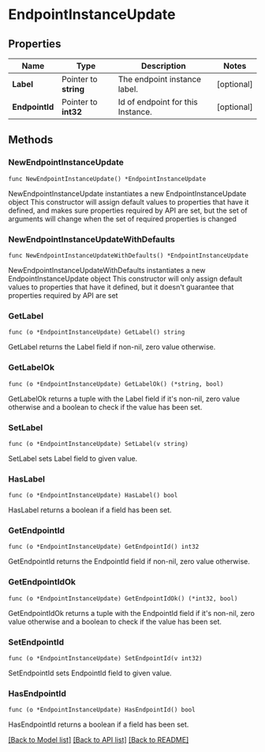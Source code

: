 # EndpointInstanceUpdate

## Properties

Name | Type | Description | Notes
------------ | ------------- | ------------- | -------------
**Label** | Pointer to **string** | The endpoint instance label. | [optional] 
**EndpointId** | Pointer to **int32** | Id of endpoint for this Instance. | [optional] 

## Methods

### NewEndpointInstanceUpdate

`func NewEndpointInstanceUpdate() *EndpointInstanceUpdate`

NewEndpointInstanceUpdate instantiates a new EndpointInstanceUpdate object
This constructor will assign default values to properties that have it defined,
and makes sure properties required by API are set, but the set of arguments
will change when the set of required properties is changed

### NewEndpointInstanceUpdateWithDefaults

`func NewEndpointInstanceUpdateWithDefaults() *EndpointInstanceUpdate`

NewEndpointInstanceUpdateWithDefaults instantiates a new EndpointInstanceUpdate object
This constructor will only assign default values to properties that have it defined,
but it doesn't guarantee that properties required by API are set

### GetLabel

`func (o *EndpointInstanceUpdate) GetLabel() string`

GetLabel returns the Label field if non-nil, zero value otherwise.

### GetLabelOk

`func (o *EndpointInstanceUpdate) GetLabelOk() (*string, bool)`

GetLabelOk returns a tuple with the Label field if it's non-nil, zero value otherwise
and a boolean to check if the value has been set.

### SetLabel

`func (o *EndpointInstanceUpdate) SetLabel(v string)`

SetLabel sets Label field to given value.

### HasLabel

`func (o *EndpointInstanceUpdate) HasLabel() bool`

HasLabel returns a boolean if a field has been set.

### GetEndpointId

`func (o *EndpointInstanceUpdate) GetEndpointId() int32`

GetEndpointId returns the EndpointId field if non-nil, zero value otherwise.

### GetEndpointIdOk

`func (o *EndpointInstanceUpdate) GetEndpointIdOk() (*int32, bool)`

GetEndpointIdOk returns a tuple with the EndpointId field if it's non-nil, zero value otherwise
and a boolean to check if the value has been set.

### SetEndpointId

`func (o *EndpointInstanceUpdate) SetEndpointId(v int32)`

SetEndpointId sets EndpointId field to given value.

### HasEndpointId

`func (o *EndpointInstanceUpdate) HasEndpointId() bool`

HasEndpointId returns a boolean if a field has been set.


[[Back to Model list]](../README.md#documentation-for-models) [[Back to API list]](../README.md#documentation-for-api-endpoints) [[Back to README]](../README.md)


